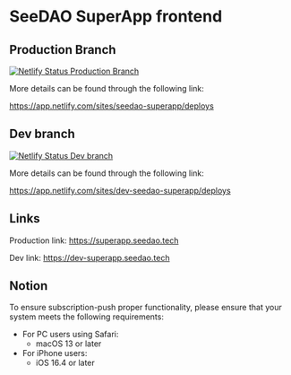 # SeeDAO SuperApp frontend

## Production Branch

[![Netlify Status Production Branch](https://api.netlify.com/api/v1/badges/f2d26bd5-41de-42d5-9c57-d3baca4f074a/deploy-status)](https://app.netlify.com/sites/seedao-superapp/deploys)

More details can be found through the following link:

https://app.netlify.com/sites/seedao-superapp/deploys

## Dev branch
[![Netlify Status Dev branch](https://api.netlify.com/api/v1/badges/ede70ddc-f85d-4b90-b650-829662d039ca/deploy-status?branch=dev)](https://app.netlify.com/sites/dev-seedao-superapp/deploys)

More details can be found through the following link:

https://app.netlify.com/sites/dev-seedao-superapp/deploys

## Links

Production link: https://superapp.seedao.tech

Dev link: https://dev-superapp.seedao.tech

## Notion
To ensure subscription-push proper functionality, please ensure that your system meets the following requirements:

* For PC users using Safari:
    * macOS 13 or later
* For iPhone users:
    * iOS 16.4 or later

